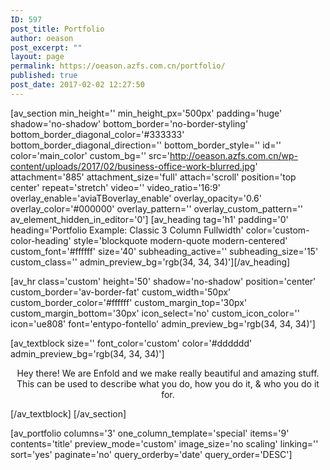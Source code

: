 ```yaml
---
ID: 597
post_title: Portfolio
author: oeason
post_excerpt: ""
layout: page
permalink: https://oeason.azfs.com.cn/portfolio/
published: true
post_date: 2017-02-02 12:27:50
---
```

[av_section min_height='' min_height_px='500px' padding='huge' shadow='no-shadow' bottom_border='no-border-styling' bottom_border_diagonal_color='#333333' bottom_border_diagonal_direction='' bottom_border_style='' id='' color='main_color' custom_bg='' src='http://oeason.azfs.com.cn/wp-content/uploads/2017/02/business-office-work-blurred.jpg' attachment='885' attachment_size='full' attach='scroll' position='top center' repeat='stretch' video='' video_ratio='16:9' overlay_enable='aviaTBoverlay_enable' overlay_opacity='0.6' overlay_color='#000000' overlay_pattern='' overlay_custom_pattern='' av_element_hidden_in_editor='0']
[av_heading tag='h1' padding='0' heading='Portfolio Example:
Classic 3 Column Fullwidth' color='custom-color-heading' style='blockquote modern-quote modern-centered' custom_font='#ffffff' size='40' subheading_active='' subheading_size='15' custom_class='' admin_preview_bg='rgb(34, 34, 34)'][/av_heading]

[av_hr class='custom' height='50' shadow='no-shadow' position='center' custom_border='av-border-fat' custom_width='50px' custom_border_color='#ffffff' custom_margin_top='30px' custom_margin_bottom='30px' icon_select='no' custom_icon_color='' icon='ue808' font='entypo-fontello' admin_preview_bg='rgb(34, 34, 34)']

[av_textblock size='' font_color='custom' color='#dddddd' admin_preview_bg='rgb(34, 34, 34)']
<p style="text-align: center;">Hey there! We are Enfold and we make really beautiful and amazing stuff.
This can be used to describe what you do, how you do it, &amp; who you do it for.</p>
[/av_textblock]
[/av_section]

[av_portfolio columns='3' one_column_template='special' items='9' contents='title' preview_mode='custom' image_size='no scaling' linking='' sort='yes' paginate='no' query_orderby='date' query_order='DESC']